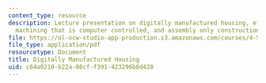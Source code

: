 ```yaml
---
content_type: resource
description: Lecture presentation on digitally manufactured housing, effective computing,
  machining that is computer controlled, and assembly only construction sites.
file: https://ol-ocw-studio-app-production.s3.amazonaws.com/courses/4-500-introduction-to-design-computing-fall-2008/c64a0210b22a86cff391423296b8d428_lec7.pdf
file_type: application/pdf
resourcetype: Document
title: Digitally Manufactured Housing
uid: c64a0210-b22a-86cf-f391-423296b8d428
---
```


